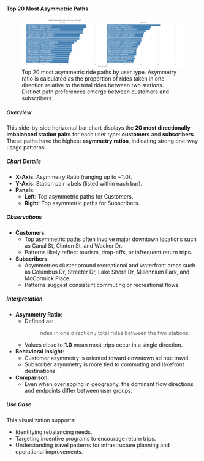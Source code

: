 #### Top 20 Most Asymmetric Paths

<figure class="float-right">
  <a href="../images/Top_20_Most_Asymmetric_Paths.png" target="_blank" title="Select image to open full sized chart">
  <img src="../images/thumbnails/Top_20_Most_Asymmetric_Paths.png" alt="Side-by-side horizontal bar charts showing the top 20 most asymmetric bike path pairs for customers (left) and subscribers (right). Each bar represents a directional path with a high imbalance between ride counts in one direction versus the reverse.">
  </a>
  <figcaption>
    Top 20 most asymmetric ride paths by user type. Asymmetry ratio is calculated as the proportion of rides taken in one direction relative to the total rides between two stations. Distinct path preferences emerge between customers and subscribers.
  </figcaption>
</figure>

##### Overview

This side-by-side horizontal bar chart displays the **20 most directionally imbalanced station pairs** for each user type: **customers** and **subscribers**. These paths have the highest **asymmetry ratios**, indicating strong one-way usage patterns.

##### Chart Details

- **X-Axis**: Asymmetry Ratio (ranging up to ~1.0).
- **Y-Axis**: Station pair labels (listed within each bar).
- **Panels**:
  - **Left**: Top asymmetric paths for Customers.
  - **Right**: Top asymmetric paths for Subscribers.

##### Observations

- **Customers**:
  - Top asymmetric paths often involve major downtown locations such as Canal St, Clinton St, and Wacker Dr.
  - Patterns likely reflect tourism, drop-offs, or infrequent return trips.
- **Subscribers**:
  - Asymmetries cluster around recreational and waterfront areas such as Columbus Dr, Streeter Dr, Lake Shore Dr, Millennium Park, and McCormick Place.
  - Patterns suggest consistent commuting or recreational flows.

##### Interpretation

- **Asymmetry Ratio**:
  - Defined as:
    > rides in one direction / total rides between the two stations.
  - Values close to **1.0** mean most trips occur in a single direction.
- **Behavioral Insight**:
  - Customer asymmetry is oriented toward downtown ad hoc travel.
  - Subscriber asymmetry is more tied to commuting and lakefront destinations.
- **Comparison**:
  - Even when overlapping in geography, the dominant flow directions and endpoints differ between user groups.

##### Use Case

This visualization supports:

- Identifying rebalancing needs.
- Targeting incentive programs to encourage return trips.
- Understanding travel patterns for infrastructure planning and operational improvements.



